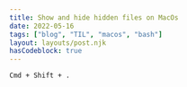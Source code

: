 ```yaml
---
title: Show and hide hidden files on MacOs
date: 2022-05-16
tags: ["blog", "TIL", "macos", "bash"]
layout: layouts/post.njk
hasCodeblock: true
---
```


```
Cmd + Shift + .
```
